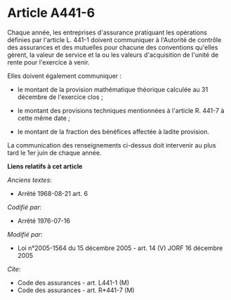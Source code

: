 # Article A441-6

Chaque année, les entreprises d'assurance pratiquant les opérations définies par l'article L. 441-1 doivent communiquer à
l'Autorité de contrôle des assurances et des mutuelles pour chacune des conventions qu'elles gèrent, la valeur de service et
la ou les valeurs d'acquisition de l'unité de rente pour l'exercice à venir.

Elles doivent également communiquer :

- le montant de la provision mathématique théorique calculée au 31 décembre de l'exercice clos ;

- le montant des provisions techniques mentionnées à l'article R. 441-7 à cette même date ;

- le montant de la fraction des bénéfices affectée à ladite provision.

La communication des renseignements ci-dessus doit intervenir au plus tard le 1er juin de chaque année.

**Liens relatifs à cet article**

_Anciens textes_:

  - Arrêté 1968-08-21 art. 6

_Codifié par_:

  - Arrêté 1976-07-16

_Modifié par_:

  - Loi n°2005-1564 du 15 décembre 2005 - art. 14 (V) JORF 16 décembre 2005

_Cite_:

  - Code des assurances - art. L441-1 (M)
  - Code des assurances - art. R*441-7 (M)
